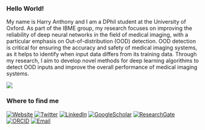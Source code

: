 ### Hello World!
My name is Harry Anthony and I am a DPhil student at the University of Oxford. As part of the IBME group, my research focuses on improving the reliability of deep neural networks in the field of medical imaging, with a particular emphasis on Out-of-distribution (OOD) detection. OOD detection is critical for ensuring the accuracy and safety of medical imaging systems, as it helps to identify when input data differs from its training data. Through my research, I aim to develop novel methods for deep learning algorithms to detect OOD inputs and improve the overall performance of medical imaging systems.

<img src="https://github-readme-stats.vercel.app/api/top-langs/?username=HarryAnthony"/>


<h3>Where to find me</h3>
<p><a href="http://www.harryanthony.co.uk" target="_blank"><img alt="Website" src="https://img.shields.io/badge/website-000000?style=for-the-badge&logo=About.me&logoColor=white "/></a>
<a href="https://twitter.com/HarryEJAnthony" target="_blank"><img alt="Twitter" src="https://img.shields.io/badge/twitter-%231DA1F2.svg?&style=for-the-badge&logo=twitter&logoColor=white" /></a>
<a href="https://www.linkedin.com/in/harry-a-859b1a107/" target="_blank"><img alt="LinkedIn" src="https://img.shields.io/badge/linkedin-%230077B5.svg?&style=for-the-badge&logo=linkedin&logoColor=white" /></a>
<a href="https://scholar.google.com/citations?hl=en&user=Qml3h9gAAAAJ" target="_blank"><img alt="GoogleScholar" src="https://img.shields.io/badge/Google_Scholar-4285F4?style=for-the-badge&logo=google-scholar&logoColor=white "/></a>
<a href="https://www.researchgate.net/profile/Harry-Anthony" target="_blank"><img alt="ResearchGate" src="https://img.shields.io/badge/Research_Gate-00CCBB.svg?&style=for-the-badge&logo=ResearchGate&logoColor=white "/></a>
<a href="https://orcid.org/0009-0004-1252-7448" target="_blank"><img alt="ORCID" src="https://img.shields.io/badge/orcid-A6CE39?style=for-the-badge&logo=orcid&logoColor=white "/></a>
<a href="mailto:Harry.anthony@eng.ox.ac.uk" target="_blank"><img alt="Email" src="https://img.shields.io/badge/Microsoft_Outlook-0078D4?style=for-the-badge&logo=microsoft-outlook&logoColor=white "/></a>
</p>


